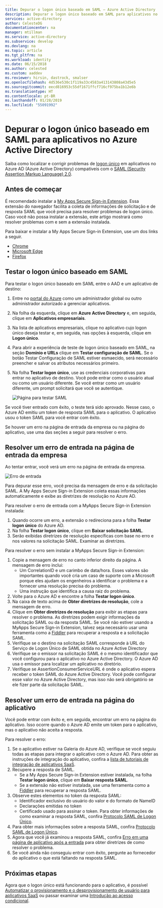```yaml
---
title: Depurar o logon único baseado em SAML – Azure Active Directory | Microsoft Docs
description: Depurar o logon único baseado em SAML para aplicativos no Azure Active Directory.
services: active-directory
author: CelesteDG
documentationcenter: na
manager: mtillman
ms.service: active-directory
ms.subservice: develop
ms.devlang: na
ms.topic: article
ms.tgt_pltfrm: na
ms.workload: identity
ms.date: 06/15/2018
ms.author: celested
ms.custom: aaddev
ms.reviewer: hirsin, dastrock, smalser
ms.openlocfilehash: 4d536e530c1f119a33c4583a413143808a43d5e5
ms.sourcegitcommit: eecd816953c55df1671ffcf716cf975ba1b12e6b
ms.translationtype: HT
ms.contentlocale: pt-BR
ms.lasthandoff: 01/28/2019
ms.locfileid: "55091992"
---
```

# <a name="debug-saml-based-single-sign-on-to-applications-in-azure-active-directory"></a>Depurar o logon único baseado em SAML para aplicativos no Azure Active Directory

Saiba como localizar e corrigir problemas de [logon único](../manage-apps/what-is-single-sign-on.md) em aplicativos no Azure AD (Azure Active Directory) compatíveis com o [SAML (Security Assertion Markup Language) 2.0](https://en.wikipedia.org/wiki/Security_Assertion_Markup_Language). 

## <a name="before-you-begin"></a>Antes de começar
É recomendado instalar a [My Apps Secure Sign-in Extension](../user-help/active-directory-saas-access-panel-user-help.md#i-am-having-trouble-installing-the-my-apps-secure-sign-in-extension). Essa extensão do navegador facilita a coleta de informações de solicitação e de resposta SAML que você precisa para resolver problemas de logon único. Caso você não possa instalar a extensão, este artigo mostrará como resolver problemas com e sem a extensão instalada.

Para baixar e instalar a My Apps Secure Sign-in Extension, use um dos links a seguir.

- [Chrome](https://go.microsoft.com/fwlink/?linkid=866367)
- [Microsoft Edge](https://go.microsoft.com/fwlink/?linkid=845176)
- [Firefox](https://go.microsoft.com/fwlink/?linkid=866366)


## <a name="test-saml-based-single-sign-on"></a>Testar o logon único baseado em SAML

Para testar o logon único baseado em SAML entre o AAD e um aplicativo de destino:

1.  Entre no [portal do Azure](https://portal.azure.com) como um administrador global ou outro administrador autorizado a gerenciar aplicativos.
2.  Na folha da esquerda, clique em **Azure Active Directory** e, em seguida, clique em **Aplicativos empresariais**. 
3.  Na lista de aplicativos empresariais, clique no aplicativo cujo logon único deseja testar e, em seguida, nas opções à esquerda, clique em **Logon único**.
4.  Para abrir a experiência de teste de logon único baseado em SAML, na seção **Domínio e URLs** clique em **Testar configuração de SAML**. Se o botão Testar Configuração de SAML estiver esmaecido, será necessário preencher e salvar os atributos necessários primeiro.
5.  Na folha **Testar logon único**, use as credenciais corporativas para entrar no aplicativo de destino. Você pode entrar como o usuário atual ou como um usuário diferente. Se você entrar como um usuário diferente, um prompt solicitará que você se autentique.

    ![Página para testar SAML](./media/howto-v1-debug-saml-sso-issues/testing.png)


Se você tiver entrado com êxito, o teste terá sido aprovado. Nesse caso, o Azure AD emitiu um token de resposta SAML para o aplicativo. O aplicativo usou o token SAML para você entrar com êxito.

Se houver um erro na página de entrada da empresa ou na página do aplicativo, use uma das seções a seguir para resolver o erro.


## <a name="resolve-a-sign-in-error-on-your-company-sign-in-page"></a>Resolver um erro de entrada na página de entrada da empresa

Ao tentar entrar, você verá um erro na página de entrada da empresa. 

![Erro de entrada](./media/howto-v1-debug-saml-sso-issues/error.png)

Para depurar esse erro, você precisa da mensagem de erro e da solicitação SAML. A My Apps Secure Sign-in Extension coleta essas informações automaticamente e exibe as diretrizes de resolução no Azure AD. 

Para resolver o erro de entrada com a MyApps Secure Sign-in Extension instalada:

1.  Quando ocorre um erro, a extensão o redireciona para a folha **Testar logon único** do Azure AD. 
2.  Na folha **Testar logon único**, clique em **Baixar solicitação SAML**. 
3.  Serão exibidas diretrizes de resolução específicas com base no erro e nos valores na solicitação SAML. Examinar as diretrizes.

Para resolver o erro sem instalar a MyApps Secure Sign-in Extension:

1. Copie a mensagem de erro no canto inferior direito da página. A mensagem de erro inclui:
    - Um CorrelationID e um carimbo de data/hora. Esses valores são importantes quando você cria um caso de suporte com a Microsoft porque eles ajudam os engenheiros a identificar o problema e a fornecer uma resolução precisa do problema.
    - Uma instrução que identifica a causa raiz do problema.
2.  Volte para o Azure AD e encontre a folha **Testar logon único**.
3.  Na caixa de texto acima de **Obter diretrizes de resolução**, cole a mensagem de erro.
3.  Clique em **Obter diretrizes de resolução** para exibir as etapas para resolver o problema. As diretrizes podem exigir informações da solicitação SAML ou da resposta SAML. Se você não estiver usando a MyApps Secure Sign-in Extension, talvez seja necessário usar uma ferramenta como a [Fiddler](https://www.telerik.com/fiddler) para recuperar a resposta e a solicitação SAML.
4.  Verifique se o destino na solicitação SAML corresponde à URL do Serviço de Logon Único de SAML obtida no Azure Active Directory
5.  Verifique se o emissor na solicitação SAML é o mesmo identificador que você configurou para o aplicativo no Azure Active Directory. O Azure AD usa o emissor para localizar um aplicativo no diretório.
6.  Verifique se AssertionConsumerServiceURL é onde o aplicativo espera receber o token SAML do Azure Active Directory. Você pode configurar esse valor no Azure Active Directory, mas isso não será obrigatório se ele fizer parte da solicitação SAML.


## <a name="resolve-a-sign-in-error-on-the-application-page"></a>Resolver um erro de entrada na página do aplicativo

Você pode entrar com êxito e, em seguida, encontrar um erro na página do aplicativo. Isso ocorre quando o Azure AD emite um token para o aplicativo, mas o aplicativo não aceita a resposta.   

Para resolver o erro:

1. Se o aplicativo estiver na Galeria do Azure AD, verifique se você seguiu todas as etapas para integrar o aplicativo com o Azure AD. Para obter as instruções de integração do aplicativo, confira a [lista de tutoriais de integração de aplicativos SaaS](../saas-apps/tutorial-list.md).
2. Recupere a resposta de SAML.
    - Se a My Apps Secure Sign-in Extension estiver instalada, na folha **Testar logon único**, clique em **Baixar resposta SAML**.
    - Se a extensão não estiver instalada, use uma ferramenta como a [Fiddler](https://www.telerik.com/fiddler) para recuperar a resposta SAML. 
3. Observe estes elementos no token da resposta SAML:
    - Identificador exclusivo do usuário do valor e do formato de NameID
    - Declarações emitidas no token
    - Certificado usado para assinar o token. Para obter informações de como examinar a resposta SAML, confira [Protocolo SAML de Logon Único](single-sign-on-saml-protocol.md).
4. Para obter mais informações sobre a resposta SAML, confira [Protocolo SAML de Logon Único](single-sign-on-saml-protocol.md).
5. Agora que você já examinou a resposta SAML, confira [Erro em uma página de aplicativo após a entrada](../manage-apps/application-sign-in-problem-application-error.md) para obter diretrizes de como resolver o problema. 
6. Se você ainda não conseguiu entrar com êxito, pergunte ao fornecedor do aplicativo o que está faltando na resposta SAML.


## <a name="next-steps"></a>Próximas etapas
Agora que o logon único está funcionando para o aplicativo, é possível [Automatizar o provisionamento e o desprovisionamento de usuário para aplicativos SaaS](../manage-apps/user-provisioning.md) ou passar examinar uma [Introdução ao acesso condicional](../conditional-access/app-based-conditional-access.md).


